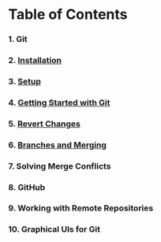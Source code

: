 # Table of Contents
### 1. Git
### 2. [Installation](https://github.com/Hindol/git-tutorial/blob/master/INSTALLATION.md)
### 3. [Setup](https://github.com/Hindol/git-tutorial/blob/master/SETUP.md)
### 4. [Getting Started with Git](https://github.com/Hindol/git-tutorial/blob/master/GETTING-STARTED-WITH-GIT.md)
### 5. [Revert Changes](https://github.com/Hindol/git-tutorial/blob/master/REVERT-CHANGES.md)
### 6. [Branches and Merging](https://github.com/Hindol/git-tutorial/blob/master/BRANCHES-AND-MERGING.md)
### 7. Solving Merge Conflicts
### 8. GitHub
### 9. Working with Remote Repositories
### 10. Graphical UIs for Git